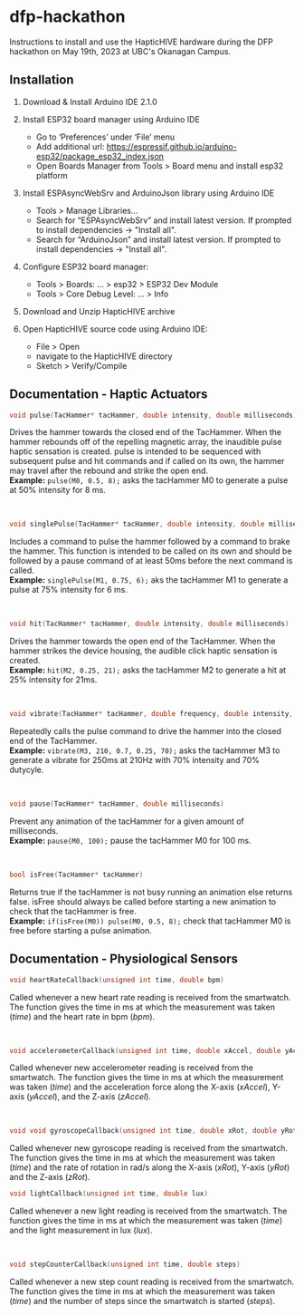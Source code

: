 # dfp-hackathon
Instructions to install and use the HapticHIVE hardware during the DFP hackathon on May 19th, 2023 at UBC's Okanagan Campus.

## Installation 
1. Download & Install Arduino IDE 2.1.0
2. Install ESP32 board manager using Arduino IDE
    - Go to ‘Preferences’ under ‘File’ menu
    - Add additional url: https://espressif.github.io/arduino-esp32/package_esp32_index.json
    - Open Boards Manager from Tools > Board menu and install esp32 platform
3. Install ESPAsyncWebSrv and ArduinoJson library using Arduino IDE
    - Tools > Manage Libraries…
    - Search for “ESPAsyncWebSrv” and install latest version. If prompted to install dependencies → "Install all".
    - Search for “ArduinoJson” and install latest version. If prompted to install dependencies → "Install all".

5. Configure ESP32 board manager:
    - Tools > Boards: … > esp32 > ESP32 Dev Module
    - Tools > Core Debug Level: … > Info	
6. Download and Unzip HapticHIVE archive
7. Open HapticHIVE source code using Arduino IDE:
    - File > Open
    - navigate to the HapticHIVE directory
    - Sketch > Verify/Compile


## Documentation - Haptic Actuators

```C
void pulse(TacHammer* tacHammer, double intensity, double milliseconds)
```
Drives the hammer towards the closed end of the TacHammer. When the hammer rebounds off of the repelling magnetic array, the inaudible pulse haptic sensation is created. pulse is intended to be sequenced with subsequent pulse and hit commands and if called on its own, the hammer may travel after the rebound and strike the open end.</br>
**Example:** `pulse(M0, 0.5, 8);` asks the tacHammer M0 to generate a pulse at 50% intensity for 8 ms.

</br>

```C
void singlePulse(TacHammer* tacHammer, double intensity, double milliseconds)
```
Includes a command to pulse the hammer followed by a command to brake the hammer. This function is intended to be called on its own and should be followed by a pause command of at least 50ms before the next command is called.</br>
**Example:** `singlePulse(M1, 0.75, 6);` aks the tacHammer M1 to generate a pulse at 75% intensity for 6 ms.

</br>

```C
void hit(TacHammer* tacHammer, double intensity, double milliseconds)
```
Drives the hammer towards the open end of the TacHammer. When the hammer strikes the device housing, the audible click haptic sensation is created.</br>
**Example:** `hit(M2, 0.25, 21);` asks the tacHammer M2 to generate a hit at 25% intensity for 21ms.

</br>

```C
void vibrate(TacHammer* tacHammer, double frequency, double intensity, double duration, int dutycycle)
```
Repeatedly calls the pulse command to drive the hammer into the closed end of the TacHammer.</br>
**Example:** `vibrate(M3, 210, 0.7, 0.25, 70);` asks the tacHammer M3 to generate a vibrate for 250ms at 210Hz with 70% intensity and 70% dutycyle.

</br>

```C
void pause(TacHammer* tacHammer, double milliseconds)
```
Prevent any animation of the tacHammer for a given amount of milliseconds. </br>
**Example:** `pause(M0, 100);` pause the tacHammer M0 for 100 ms.


</br>

```C
bool isFree(TacHammer* tacHammer)
```
Returns true if the tacHammer is not busy running an animation else returns false. isFree should always be called before starting a new animation to check that the tacHammer is free.</br>
**Example:** `if(isFree(M0)) pulse(M0, 0.5, 8);` check that tacHammer M0 is free before starting a pulse animation.

## Documentation - Physiological Sensors
```C
void heartRateCallback(unsigned int time, double bpm)
```
Called whenever a new heart rate reading is received from the smartwatch. The function gives the time in ms at which the measurement was taken (*time*) and the heart rate in bpm (*bpm*).

</br>

```C
void accelerometerCallback(unsigned int time, double xAccel, double yAccel, double zAccel)
```
Called whenever new accelerometer reading is received from the smartwatch. The function gives the time in ms at which the measurement was taken (*time*) and the acceleration force along the X-axis (*xAccel*), Y-axis (*yAccel*), and the Z-axis (*zAccel*).

</br>

```C
void void gyroscopeCallback(unsigned int time, double xRot, double yRot, double zRot)
```
Called whenever new gyroscope reading is received from the smartwatch. The function gives the time in ms at which the measurement was taken (*time*) and the rate of rotation in rad/s along the X-axis (*xRot*), Y-axis (*yRot*) and the Z-axis (*zRot*).

```C
void lightCallback(unsigned int time, double lux)
```
Called whenever a new light reading is received from the smartwatch.  The function gives the time in ms at which the measurement was taken (*time*) and the light measurement in lux (*lux*).

</br>

```C
void stepCounterCallback(unsigned int time, double steps)
```
Called whenever a new step count reading is received from the smartwatch.  The function gives the time in ms at which the measurement was taken (*time*) and the number of steps since the smartwatch is started (*steps*).